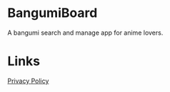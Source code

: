 # BangumiBoard
A bangumi search and manage app for anime lovers.

# Links

[Privacy Policy](doc/privacy_policy.md)